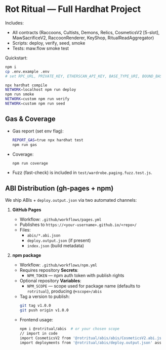 # Rot Ritual — Full Hardhat Project

Includes:
- All contracts (Raccoons, Cultists, Demons, Relics, CosmeticsV2 [5-slot], MawSacrificeV2, RaccoonRenderer, KeyShop, RitualReadAggregator)
- Scripts: deploy, verify, seed, smoke
- Tests: maw.flow smoke test

Quickstart:
```bash
npm i
cp .env.example .env
# set RPC_URL, PRIVATE_KEY, ETHERSCAN_API_KEY, BASE_TYPE_URI, BOUND_BASE_URI

npx hardhat compile
NETWORK=localhost npm run deploy
npm run smoke
NETWORK=custom npm run verify
NETWORK=custom npm run seed
```


## Gas & Coverage
- Gas report (set env flag):  
  ```bash
  REPORT_GAS=true npx hardhat test
  npm run gas
  ```
- Coverage:

  ```bash
  npm run coverage
  ```
- Fuzz (fast-check) is included in `test/wardrobe.paging.fuzz.test.js`.

## ABI Distribution (gh-pages + npm)

We ship ABIs + `deploy.output.json` via two automated channels:

1) **GitHub Pages**
   - Workflow: `.github/workflows/pages.yml`
   - Publishes to `https://<your-username>.github.io/<repo>/`
   - Files:
     - `abis/*.abi.json`
     - `deploy.output.json` (if present)
     - `index.json` (build metadata)

2) **npm package**
   - Workflow: `.github/workflows/npm.yml`
   - Requires repository **Secrets**:
     - `NPM_TOKEN` — npm auth token with publish rights
   - Optional repository **Variables**:
     - `NPM_SCOPE` — scope used for package name (defaults to `rotritual`), producing `@<scope>/abis`
   - Tag a version to publish:
     ```bash
     git tag v1.0.0
     git push origin v1.0.0
     ```
   - Frontend usage:
     ```bash
     npm i @rotritual/abis  # or your chosen scope
     // import in code
     import CosmeticsV2 from '@rotritual/abis/abis/CosmeticsV2.abi.json' assert { type: 'json' }
     import deployments from '@rotritual/abis/deploy.output.json' assert { type: 'json' }
     ```
